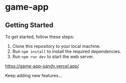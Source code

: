 # game-app
## Getting Started
To get started, follow these steps:

1. Clone this repository to your local machine.
2. Run `npm install` to install the required dependencies.
3. Run `npm run dev` to start the web server. 

https://game-app-sandy.vercel.app/

Keep adding new features...
